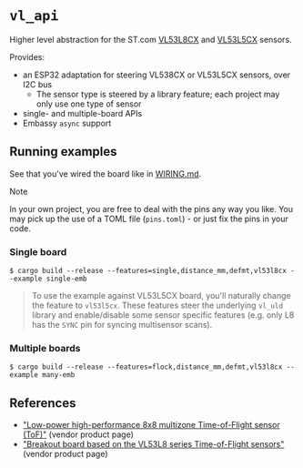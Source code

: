 # `vl_api`

Higher level abstraction for the ST.com [VL53L8CX](https://www.st.com/en/imaging-and-photonics-solutions/vl53l8cx.html) and [VL53L5CX](https://www.st.com/en/imaging-and-photonics-solutions/vl53l5cx.html) sensors.

Provides:

- an ESP32 adaptation for steering VL538CX or VL53L5CX sensors, over I2C bus
	- The sensor type is steered by a library feature; each project may only use one type of sensor
- single- and multiple-board APIs
- Embassy `async` support


## Running examples

See that you've wired the board like in [WIRING.md](./WIRING.md).

>[!NOTE]
>
>In your own project, you are free to deal with the pins any way you like. You may pick up the use of a TOML file (`pins.toml`) - or just fix the pins in your code.


### Single board

```
$ cargo build --release --features=single,distance_mm,defmt,vl53l8cx --example single-emb
```

>To use the example against VL53L5CX board, you'll naturally change the feature to `vl53l5cx`. These features steer the underlying `vl_uld` library and enable/disable some sensor specific features (e.g. only L8 has the `SYNC` pin for syncing multisensor scans).

### Multiple boards

```
$ cargo build --release --features=flock,distance_mm,defmt,vl53l8cx --example many-emb
```

<!--R #hidden; not relevant..?
#### Serial output

To see the serial output:

- switch to using the UART USB port (not JTAG) 
- use `espflash` to flash and monitor (`probe-rs` being JTAG-only)

>Obviously, you'll need to reattach the device if using USB/IP: `usbip attach -r [...] -b [...]` 

**Check connection (optional)**

```
$ espflash board-info
[...]
Chip type:         esp32c6 (revision v0.0)
Crystal frequency: 40 MHz
Flash size:        4MB
Features:          WiFi 6, BT 5
MAC address:       54:32:04:07:15:10
```

**Flash and run**

```
$ make -f Makefile.dev mds
[...]
espflash flash -f 80mhz --monitor /home/ubuntu/target/riscv32imac-unknown-none-elf/debug/examples/many-emb
[...]
ESP-ROM:esp32c6-20220919
Build:Sep 19 2022
rst:0x1 (POWERON),boot:0xc (SPI_FAST_FLASH_BOOT)
SPIWP:0xee
mode:DIO, clock div:2
load:0x4086c410,len:0xd48
load:0x4086e610,len:0x2d68
load:0x40875720,len:0x1800
entry 0x4086c410
I (23) boot: ESP-IDF v5.1-beta1-378-gea5e0ff298-dirt 2nd stage bootloader
I (24) boot: compile time Jun  7 2023 08:02:08
I (25) boot: chip revision: v0.0
I (29) boot.esp32c6: SPI Speed      : 40MHz
I (33) boot.esp32c6: SPI Mode       : DIO
I (38) boot.esp32c6: SPI Flash Size : 4MB
I (43) boot: Enabling RNG early entropy source...
I (49) boot: Partition Table:
I (52) boot: ## Label            Usage          Type ST Offset   Length
I (59) boot:  0 nvs              WiFi data        01 02 00009000 00006000
I (67) boot:  1 phy_init         RF data          01 01 0000f000 00001000
I (74) boot:  2 factory          factory app      00 00 00010000 003f0000
I (82) boot: End of partition table
I (86) esp_image: segment 0: paddr=00010020 vaddr=42000020 size=122a4h ( 74404) map
I (109) esp_image: segment 1: paddr=000222cc vaddr=40800000 size=00014h (    20) load
I (110) esp_image: segment 2: paddr=000222e8 vaddr=420122e8 size=19910h (104720) map
I (137) esp_image: segment 3: paddr=0003bc00 vaddr=40800014 size=008e0h (  2272) load
I (138) esp_image: segment 4: paddr=0003c4e8 vaddr=408008f8 size=004b0h (  1200) load
I (143) boot: Loaded app from partition at offset 0x10000
I (148) boot: Disabling RNG early entropy source...
[...]
FlockResults { board_index: 0, res: ResultsData { target_status: [[[Valid, SemiValid(9), Valid, Valid], [Valid, Valid, SemiValid(9), Valid], [Valid, Valid, SemiValid(9), Valid], [Valid, Valid, SemiValid(9), Valid]]], distance_mm: [[[262, 642, 575, 565], [771, 858, 814, 750], [877, 973, 654, 897], [594, 675, 620, 644]]] }, temp_degc: TempC(29), time_stamp: Instant { ticks: 4056733 } }
FlockResults { board_index: 0, res: ResultsData { target_status: [[[Valid, SemiValid(9), Valid, Valid], [Valid, Valid, Valid, Valid], [Valid, SemiValid(9), Valid, Valid], [Valid, Valid, Valid, Valid]]], distance_mm: [[[252, 649, 567, 557], [774, 861, 756, 740], [882, 954, 701, 1481], [627, 684, 611, 687]]] }, temp_degc: TempC(29), time_stamp: Instant { ticks: 4155893 } }
```

The output is in Rust `Debug` streaming. It's similar to JSON, but includes the struct/enum names. This is just an example - you can convert to JSON if you wish.
-->

## References

- ["Low-power high-performance 8x8 multizone Time-of-Flight sensor (ToF)"](https://www.st.com/en/imaging-and-photonics-solutions/vl53l8cx.html) (vendor product page)
- ["Breakout board based on the VL53L8 series Time-of-Flight sensors"](https://www.st.com/en/evaluation-tools/satel-vl53l8.html) (vendor product page)

